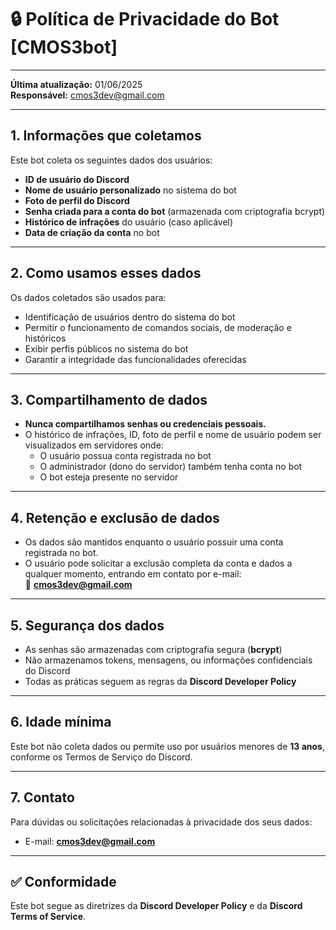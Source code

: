 # 🔒 **Política de Privacidade do Bot [CMOS3bot]**

---

**Última atualização:** 01/06/2025  
**Responsável:** cmos3dev@gmail.com

---

## 1. Informações que coletamos
Este bot coleta os seguintes dados dos usuários:
- **ID de usuário do Discord**
- **Nome de usuário personalizado** no sistema do bot
- **Foto de perfil do Discord**
- **Senha criada para a conta do bot** (armazenada com criptografia bcrypt)
- **Histórico de infrações** do usuário (caso aplicável)
- **Data de criação da conta** no bot

---

## 2. Como usamos esses dados
Os dados coletados são usados para:
- Identificação de usuários dentro do sistema do bot
- Permitir o funcionamento de comandos sociais, de moderação e históricos
- Exibir perfis públicos no sistema do bot
- Garantir a integridade das funcionalidades oferecidas

---

## 3. Compartilhamento de dados
- **Nunca compartilhamos senhas ou credenciais pessoais.**
- O histórico de infrações, ID, foto de perfil e nome de usuário podem ser visualizados em servidores onde:
  - O usuário possua conta registrada no bot
  - O administrador (dono do servidor) também tenha conta no bot
  - O bot esteja presente no servidor

---

## 4. Retenção e exclusão de dados
- Os dados são mantidos enquanto o usuário possuir uma conta registrada no bot.
- O usuário pode solicitar a exclusão completa da conta e dados a qualquer momento, entrando em contato por e-mail:  
📩 **cmos3dev@gmail.com**

---

## 5. Segurança dos dados
- As senhas são armazenadas com criptografia segura (**bcrypt**)
- Não armazenamos tokens, mensagens, ou informações confidenciais do Discord
- Todas as práticas seguem as regras da **Discord Developer Policy**

---

## 6. Idade mínima
Este bot não coleta dados ou permite uso por usuários menores de **13 anos**, conforme os Termos de Serviço do Discord.

---

## 7. Contato
Para dúvidas ou solicitações relacionadas à privacidade dos seus dados:
- E-mail: **cmos3dev@gmail.com**

---

## ✅ Conformidade
Este bot segue as diretrizes da **Discord Developer Policy** e da **Discord Terms of Service**.
